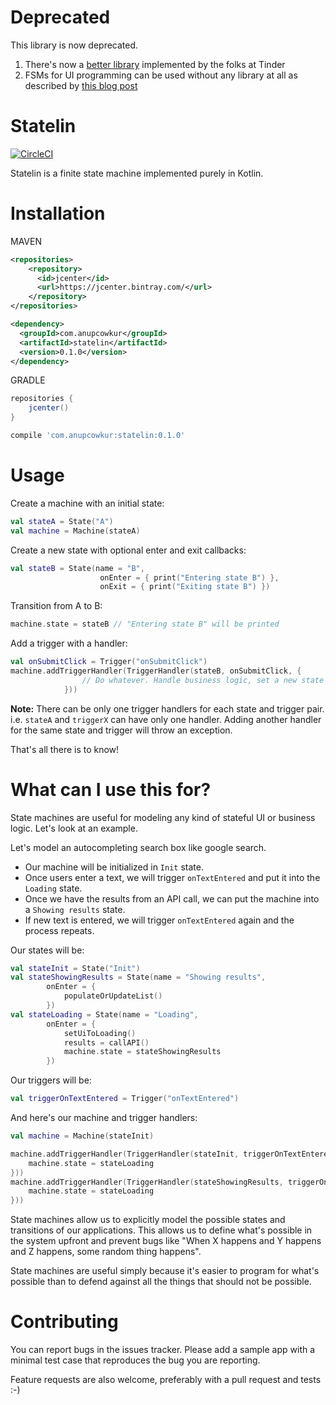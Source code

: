 # Deprecated
This library is now deprecated.

1. There's now a [better library](https://github.com/Tinder/StateMachine) implemented by the folks at Tinder
2. FSMs for UI programming can be used without any library at all as described by [this blog post](https://robots.thoughtbot.com/finite-state-machines-android-kotlin-good-times)

# Statelin 
[![CircleCI](https://circleci.com/gh/anupcowkur/statelin.svg?style=svg&circle-token=1ded70d2f302eaa1ca4a304c084d8d3ef9c7171d)](https://circleci.com/gh/anupcowkur/statelin)

Statelin is a finite state machine implemented purely in Kotlin.

# Installation

MAVEN

```xml
<repositories>
    <repository>
      <id>jcenter</id>
      <url>https://jcenter.bintray.com/</url>
    </repository>
</repositories>
```

```xml
<dependency>
  <groupId>com.anupcowkur</groupId>
  <artifactId>statelin</artifactId>
  <version>0.1.0</version>
</dependency>
```

GRADLE

```groovy
repositories {
    jcenter()
}
```

```groovy
compile 'com.anupcowkur:statelin:0.1.0'
```

# Usage
Create a machine with an initial state:

```kotlin
val stateA = State("A")
val machine = Machine(stateA)
```

Create a new state with optional enter and exit callbacks:

```kotlin
val stateB = State(name = "B",
                    onEnter = { print("Entering state B") },
                    onExit = { print("Exiting state B") })
```

Transition from A to B:

```kotlin
machine.state = stateB // "Entering state B" will be printed
```

Add a trigger with a handler:

```kotlin
val onSubmitClick = Trigger("onSubmitClick")
machine.addTriggerHandler(TriggerHandler(stateB, onSubmitClick, {
                // Do whatever. Handle business logic, set a new state etc
            }))
```

**Note:** There can be only one trigger handlers for each state and trigger pair.
i.e. `stateA` and `triggerX` can have only one handler. Adding another handler for the
same state and trigger will throw an exception. 

That's all there is to know!

# What can I use this for?
State machines are useful for modeling any kind of stateful UI or business
logic. Let's look at an example.

Let's model an autocompleting search box like google search.

- Our machine will be initialized in `Init` state.
- Once users enter a text, we will trigger `onTextEntered` and put it into the `Loading` state.
- Once we have the results from an API call, we can put the machine into a `Showing results` state. 
- If new text is entered, we will trigger `onTextEntered` again and the process repeats.

Our states will be:

```kotlin
val stateInit = State("Init")
val stateShowingResults = State(name = "Showing results",
        onEnter = {
            populateOrUpdateList()
        })
val stateLoading = State(name = "Loading",
        onEnter = {
            setUiToLoading()
            results = callAPI()
            machine.state = stateShowingResults
        })
```

Our triggers will be:

```kotlin
val triggerOnTextEntered = Trigger("onTextEntered")
```


And here's our machine and trigger handlers:

```kotlin
val machine = Machine(stateInit)

machine.addTriggerHandler(TriggerHandler(stateInit, triggerOnTextEntered, {
    machine.state = stateLoading
}))
machine.addTriggerHandler(TriggerHandler(stateShowingResults, triggerOnTextEntered, {
    machine.state = stateLoading
}))
```
  
State machines allow us to explicitly model the possible states and transitions of
our applications. This allows us to define what's possible in the system upfront
and prevent bugs like "When X happens and Y happens and Z happens, some random thing
happens". 


State machines are useful simply because it's easier to program for what's possible
 than to defend against all the things that should not be possible.
 
# Contributing

You can report bugs in the issues tracker. Please add a sample app
 with a minimal test case that reproduces the bug you are reporting.
 
Feature requests are also welcome, preferably with a pull request and tests :-)
